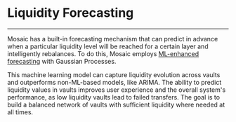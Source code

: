 # Liquidity Forecasting

---

Mosaic has a built-in forecasting mechanism that can predict in advance when a particular liquidity level will be 
reached for a certain layer and intelligently rebalances. To do this, Mosaic employs 
[ML-enhanced forecasting](https://medium.com/composable-finance/liquidity-forecasting-in-mosaic-part-iv-machine-learning-based-methods-17e8f2e5de14) 
with Gaussian Processes. 

This machine learning model can capture liquidity evolution across vaults and outperforms non-ML-based models, like 
ARIMA. The ability to predict liquidity values in vaults improves user experience and the overall system's performance, 
as low liquidity vaults lead to failed transfers. The goal is to build a balanced network of vaults with sufficient 
liquidity where needed at all times. 
